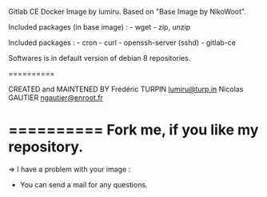 Gitlab CE Docker Image by lumiru.
	Based on "Base Image by NikoWoot".


Included packages (in base image) : - wget
									- zip, unzip

Included packages : - cron
					- curl
					- openssh-server (sshd)
					- gitlab-ce

Softwares is in default version of debian 8 repositories.

==========

CREATED and MAINTENED BY
Frédéric TURPIN <lumiru@turp.in>
Nicolas GAUTIER <ngautier@enroot.fr>

==========
	Fork me, if you like my repository.
==========

=> I have a problem with your image :
- You can send a mail for any questions.
